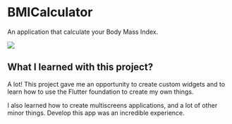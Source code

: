 # BMICalculator

An application that calculate your Body Mass Index.

<p>
    <img src="https://i.imgur.com/WsF83Eu.png">

## What I learned with this project?

A lot! This project gave me an opportunity to create custom widgets and to learn how to use the Flutter foundation to create my own things.

I also learned how to create multiscreens applications, and a lot of other minor things. Develop this app was an incredible experience.
